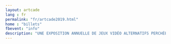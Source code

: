 ```yaml
---
layout: artcade
lang : fr
permalink: "fr/artcade2019.html"
home : "billets"
fbevent: "info"
description: "UNE EXPOSITION ANNUELLE DE JEUX VIDÉO ALTERNATIFS PERCHÉE SUR UNE TERRASSE AU COEUR DU CENTRE-VILLE LE VENDREDI 26 JUILLET SEULEMENT"
---
```

